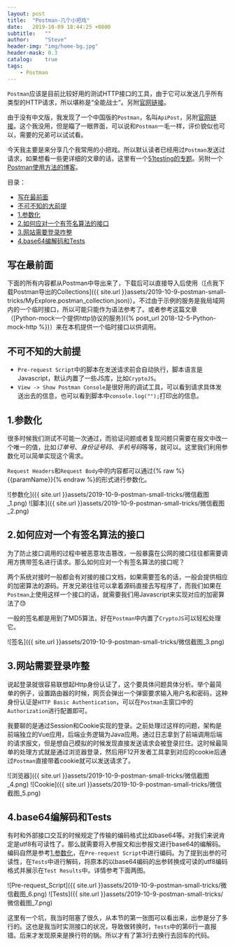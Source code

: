 ```yaml
---
layout: post
title:  "Postman-几个小把戏"
date:   2019-10-09 18:44:25 +0800
subtitle:   ""
author:     "Steve"
header-img: "img/home-bg.jpg"
header-mask: 0.3
catalog:    true
tags:
    - Postman
---
```


`Postman`应该是目前比较好用的测试HTTP接口的工具，由于它可以发送几乎所有类型的HTTP请求，所以堪称是“全能战士”。另附[官网链接](https://www.getpostman.com/)。

由于没有中文版，我发现了一个中国版的`Postman`，名叫`ApiPost`，另附[官网链接](https://www.apipost.cn)。这个我没用，但是瞄了一眼界面，可以说和`Postman`一毛一样，评价貌似也可以，需要的兄弟可以试试看。

今天我主要是来分享几个我常用的小把戏。所以默认读者已经用过`Postman`发送过请求，如果想看一些更详细的文章的话，这里有一个[51testing的专题](http://www.51testing.com/zhuanti/postman.htm)。另附一个[Postman使用方法的博客](https://blog.csdn.net/fxbin123/article/details/80428216)。

目录：
- [写在最前面](#%e5%86%99%e5%9c%a8%e6%9c%80%e5%89%8d%e9%9d%a2)
- [不可不知的大前提](#%e4%b8%8d%e5%8f%af%e4%b8%8d%e7%9f%a5%e7%9a%84%e5%a4%a7%e5%89%8d%e6%8f%90)
- [1.参数化](#1%e5%8f%82%e6%95%b0%e5%8c%96)
- [2.如何应对一个有签名算法的接口](#2%e5%a6%82%e4%bd%95%e5%ba%94%e5%af%b9%e4%b8%80%e4%b8%aa%e6%9c%89%e7%ad%be%e5%90%8d%e7%ae%97%e6%b3%95%e7%9a%84%e6%8e%a5%e5%8f%a3)
- [3.网站需要登录咋整](#3%e7%bd%91%e7%ab%99%e9%9c%80%e8%a6%81%e7%99%bb%e5%bd%95%e5%92%8b%e6%95%b4)
- [4.base64编解码和Tests](#4base64%e7%bc%96%e8%a7%a3%e7%a0%81%e5%92%8ctests)

## 写在最前面

下面的所有内容都从Postman中导出来了，下载后可以直接导入后使用（[点我下载Postman导出的Collections]({{ site.url }}assets/2019-10-9-postman-small-tricks/MyExplore.postman_collection.json)）。不过由于示例的服务是我局域网内的一个临时接口，所以可能只能作为语法参考了。或者参考这篇文章（[Python-mock一个提供http协议的服务]({% post_url 2018-12-5-Python-mock-http %})）来在本机提供一个临时接口以供调用。

## 不可不知的大前提

- `Pre-request Script`中的脚本在发送请求前会自动执行，脚本语言是Javascript，默认内置了一些JS库，比如`CryptoJS`。
- `View -> Show Postman Console`是很好用的调试工具，可以看到请求具体发送出去的信息，也可以看到脚本中`console.log("");`打印出的信息。

## 1.参数化

很多时候我们测试不可能一次通过，而验证问题或者复现问题只需要在报文中改一个唯一的值，比如*订单号*、*身份证号码*、*手机号码*等等，就可以。这里我们利用参数化可以简单实现这个需求。

`Request Headers`和`Request Body`中的内容都可以通过{% raw %}{{paramName}}{% endraw %}的形式进行参数化。

![参数化]({{ site.url }}assets/2019-10-9-postman-small-tricks/微信截图_1.png)
![脚本]({{ site.url }}assets/2019-10-9-postman-small-tricks/微信截图_2.png)

## 2.如何应对一个有签名算法的接口

为了防止接口调用的过程中被恶意攻击篡改，一般暴露在公网的接口往往都需要调用方携带签名进行请求。那么如何应对一个有签名算法的接口呢？

两个系统对接时一般都会有对接的接口文档，如果需要签名的话，一般会提供相应的加密算法的源码。开发兄弟往往可以拿着源码直接去写程序了，而我们如果在`Postman`上使用这样一个接口的话，就需要我们用Javascript来实现对应的加密算法了😓

一般的签名都是用到了MD5算法，好在`Postman`中内置了`CryptoJS`可以轻松处理它。

![签名]({{ site.url }}assets/2019-10-9-postman-small-tricks/微信截图_3.png)

## 3.网站需要登录咋整

说起登录就很容易联想起Http身份认证了，这个要具体问题具体分析。举个最简单的例子，设置路由器的时候，网页会弹出一个弹窗要求输入用户名和密码，这种身份认证是`HTTP Basic Authentication`，可以在`Postman`主窗口中的`Authorization`进行配置即可。

我要聊的是通过Session和Cookie实现的登录。之前处理过这样的问题，架构是前端独立的Vue应用，后端业务逻辑为Java应用。通过日志拿到了前端调用后端的请求报文，但是想自己模拟的时候发现直接发送请求会被登录拦住。这时候最简单的处理方式就是通过浏览器登录，然后用F12开发者工具拿到对应的cookie后通过`Postman`直接带着cookie就可以发送请求了。

![浏览器]({{ site.url }}assets/2019-10-9-postman-small-tricks/微信截图_4.png)
![Cookie]({{ site.url }}assets/2019-10-9-postman-small-tricks/微信截图_5.png)

## 4.base64编解码和Tests

有时和外部接口交互的时候规定了传输的编码格式比如base64等。对我们来说肯定是utf8有可读性了。那么就需要将入参报文和出参报文进行base64的编解码。编码自然是参考[1.参数化](#1%e5%8f%82%e6%95%b0%e5%8c%96)，在`Pre-request Script`中进行编码。为了提到出参的可读性，在`Tests`中进行解码，将原本的以base64编码的出参转换成可读的utf8编码格式并展示在`Test Results`中。详情参考下面两图。

![Pre-request_Script]({{ site.url }}assets/2019-10-9-postman-small-tricks/微信截图_6.png)
![Tests]({{ site.url }}assets/2019-10-9-postman-small-tricks/微信截图_7.png)

这里有一个坑，我当时阻塞了很久，从本节的第一张图可以看出来，出参是分了多行的。这也是我当时实测接口的状况，导致做转换时，`Tests`中的第6行一直报错。后来才发现原来是换行符的锅。所以才有了第3行去换行去回车的代码。
